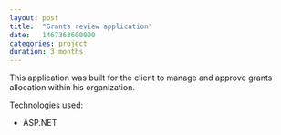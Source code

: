 ```yaml
---
layout: post
title:  "Grants review application"
date:   1467363600000
categories: project
duration: 3 months
---
```


This application was built for the client to manage and approve grants allocation within his organization.

Technologies used:

- ASP.NET
